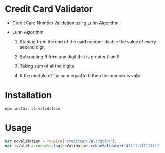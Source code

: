 # Credit Card Validator
- Credit Card Number Validation using Luhn Algorithm.
- Luhn Algorithm 
     
    1. Starting from the end of the card number 
      double the value of every second digit
     
    2. Subtracting 9 from any digit that is greater than 9
      
    3. Taking sum of all the digits
     
    4. If the modulo of the sum equal to 0 then the number is valid.

# Installation
```
npm install cc-validation
```

# Usage

```js
var ccValidation = require("creditCardValidation");
var isValid = console.log(ccValidation.ccNumValidator("4111111111111111"));
```

